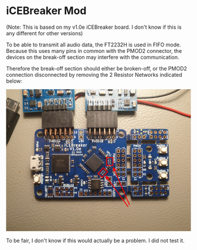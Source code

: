 # iCEBreaker Mod

(Note: This is based on my v1.0e iCEBreaker board. I don't know if this is any different for other versions)

To be able to transmit all audio data, the FT2232H is used in FIFO mode.
Because this uses many pins in common with the PMOD2 connector, the devices on the break-off
section may interfere with the communication. 

Therefore the break-off section should either be broken-off, or the PMOD2 connection disconnected 
by removing the 2 Resistor Networks indicated below:

![Resistor Networks to be removed](Doc/imgs/PMOD2_dc.jpeg)

To be fair, I don't know if this would actually be a problem. I did not test it. 

